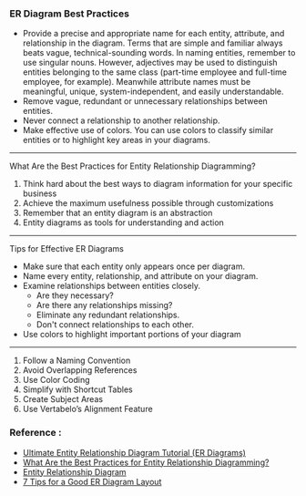 
### ER Diagram Best Practices
- Provide a precise and appropriate name for each entity, attribute, and relationship in the diagram. Terms that are simple and familiar always beats vague, technical-sounding words. In naming entities, remember to use singular nouns. However, adjectives may be used to distinguish entities belonging to the same class (part-time employee and full-time employee, for example). Meanwhile attribute names must be meaningful, unique, system-independent, and easily understandable.
- Remove vague, redundant or unnecessary relationships between entities.
- Never connect a relationship to another relationship.
- Make effective use of colors. You can use colors to classify similar entities or to highlight key areas in your diagrams.
-------------------------
What Are the Best Practices for Entity Relationship Diagramming?
1) Think hard about the best ways to diagram information for your specific business
2) Achieve the maximum usefulness possible through customizations
3) Remember that an entity diagram is an abstraction
4) Entity diagrams as tools for understanding and action
------------------------
Tips for Effective ER Diagrams
- Make sure that each entity only appears once per diagram.
- Name every entity, relationship, and attribute on your diagram.
- Examine relationships between entities closely. 
  - Are they necessary? 
  - Are there any relationships missing? 
  - Eliminate any redundant relationships. 
  - Don't connect relationships to each other.
- Use colors to highlight important portions of your diagram
-------------------------------
1. Follow a Naming Convention
2. Avoid Overlapping References
3. Use Color Coding
4. Simplify with Shortcut Tables
5. Create Subject Areas
6. Use Vertabelo’s Alignment Feature

### Reference :
- [Ultimate Entity Relationship Diagram Tutorial (ER Diagrams)](https://creately.com/blog/diagrams/er-diagrams-tutorial/#:~:text=ER%20Diagram%20Best%20Practices,remember%20to%20use%20singular%20nouns.)
- [What Are the Best Practices for Entity Relationship Diagramming?](https://www.diligent.com/insights/entity-relationship-diagramming/what-are-the-best-practices-for-entity-relationship-diagramming/)
- [Entity Relationship Diagram](https://www.smartdraw.com/entity-relationship-diagram/)
- [7 Tips for a Good ER Diagram Layout](https://vertabelo.com/blog/vertabelo-tips-good-er-diagram-layout/)